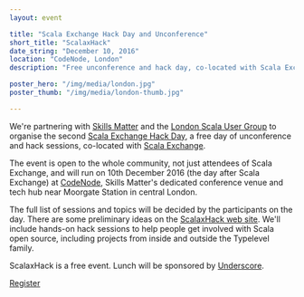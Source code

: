 ```yaml
---
layout: event

title: "Scala Exchange Hack Day and Unconference"
short_title: "ScalaxHack"
date_string: "December 10, 2016"
location: "CodeNode, London"
description: "Free unconference and hack day, co-located with Scala Exchange."

poster_hero: "/img/media/london.jpg"
poster_thumb: "/img/media/london-thumb.jpg"

---
```


We're partnering with [Skills Matter][skillsmatter]
and the [London Scala User Group][lsug]
to organise the second [Scala Exchange Hack Day][scalaxhack],
a free day of unconference and hack sessions,
co-located with [Scala Exchange][scalax].

The event is open to the whole community,
not just attendees of Scala Exchange,
and will run on 10th December 2016
(the day after Scala Exchange)
at [CodeNode][codenode],
Skills Matter's dedicated conference venue and tech hub
near Moorgate Station in central London.

The full list of sessions and topics
will be decided by the participants on the day.
There are some preliminary ideas on
the [ScalaxHack web site][scalaxhack].
We'll include hands-on hack sessions
to help people get involved with Scala open source,
including projects from inside and outside
the Typelevel family.

ScalaxHack is a free event.
Lunch will be sponsored by [Underscore][underscore].

<a class="btn large" href="https://skillsmatter.com/conferences/7975-scalaxhack">Register</a>

[skillsmatter]: http://skillsmatter.com
[lsug]: http://meetup.com/london-scala
[scalaxhack]: https://skillsmatter.com/conferences/7975-scalaxhack
[scalax]: http://www.scala-exchange.com
[codenode]: https://skillsmatter.com/contact-us
[underscore]: https://underscore.io
